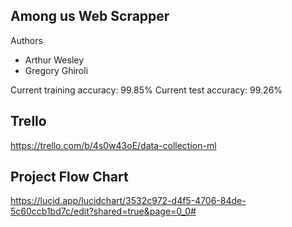 
## Among us Web Scrapper

Authors

- Arthur Wesley
- Gregory Ghiroli

Current training accuracy: 99.85%
Current test accuracy: 99.26%

## Trello

https://trello.com/b/4s0w43oE/data-collection-ml

## Project Flow Chart

https://lucid.app/lucidchart/3532c972-d4f5-4706-84de-5c60ccb1bd7c/edit?shared=true&page=0_0#


